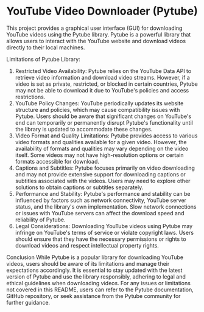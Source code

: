 # YouTube Video Downloader (Pytube)

This project provides a graphical user interface (GUI) for downloading YouTube videos using the Pytube library. Pytube is a powerful library that allows users to interact with the YouTube website and download videos directly to their local machines.

Limitations of Pytube Library:
1. Restricted Video Availability: Pytube relies on the YouTube Data API to retrieve video information and download video streams. However, if a video is set as private, restricted, or blocked in certain countries, Pytube may not be able to download it due to YouTube's policies and access restrictions.
2. YouTube Policy Changes: YouTube periodically updates its website structure and policies, which may cause compatibility issues with Pytube. Users should be aware that significant changes on YouTube's end can temporarily or permanently disrupt Pytube's functionality until the library is updated to accommodate these changes.
3. Video Format and Quality Limitations: Pytube provides access to various video formats and qualities available for a given video. However, the availability of formats and qualities may vary depending on the video itself. Some videos may not have high-resolution options or certain formats accessible for download.
4. Captions and Subtitles: Pytube focuses primarily on video downloading and may not provide extensive support for downloading captions or subtitles associated with the videos. Users may need to explore other solutions to obtain captions or subtitles separately.
5. Performance and Stability: Pytube's performance and stability can be influenced by factors such as network connectivity, YouTube server status, and the library's own implementation. Slow network connections or issues with YouTube servers can affect the download speed and reliability of Pytube.
6. Legal Considerations: Downloading YouTube videos using Pytube may infringe on YouTube's terms of service or violate copyright laws. Users should ensure that they have the necessary permissions or rights to download videos and respect intellectual property rights.

Conclusion
While Pytube is a popular library for downloading YouTube videos, users should be aware of its limitations and manage their expectations accordingly. It is essential to stay updated with the latest version of Pytube and use the library responsibly, adhering to legal and ethical guidelines when downloading videos.
For any issues or limitations not covered in this README, users can refer to the Pytube documentation, GitHub repository, or seek assistance from the Pytube community for further guidance.
